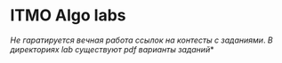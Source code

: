# ITMO Algo labs

*Не гаратируется вечная работа ссылок на контесты с заданиями*.
**В директориях lab* существуют pdf варианты заданий**
